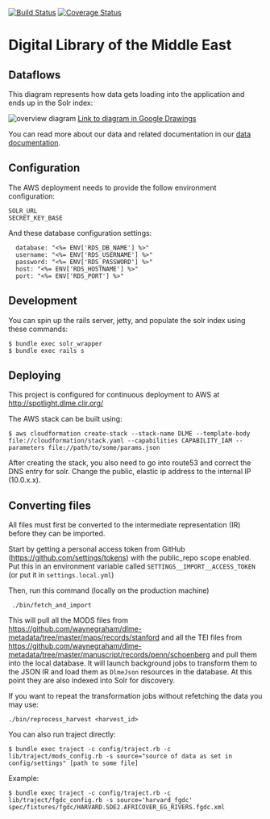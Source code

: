[![Build Status](https://travis-ci.org/sul-dlss/dlme.svg)](https://travis-ci.org/sul-dlss/dlme) [![Coverage Status](https://coveralls.io/repos/sul-dlss/dlme/badge.svg?branch=master&service=github)](https://coveralls.io/github/sul-dlss/dlme?branch=master) 

# Digital Library of the Middle East

## Dataflows

This diagram represents how data gets loading into the application and ends up in the Solr index:

![overview diagram](https://docs.google.com/drawings/d/e/2PACX-1vTFw2LtovfIngR5wk-XcYLHOO-loPIxeUJqRQihsjchmTP9hiIoa5IvxSdGBd2aOvenF2HMx9H2rHUI/pub?w=3372&h=1608)
[Link to diagram in Google Drawings](https://docs.google.com/drawings/d/116Z4PzOrwiYGgc81nTUaM7pE6cAOwhCd3HnC3NTtWSo/edit?usp=sharing)

You can read more about our data and related documentation in our [data documentation](docs/README.md).

## Configuration

The AWS deployment needs to provide the follow environment configuration:

```
SOLR_URL
SECRET_KEY_BASE
```

And these database configuration settings:
```
  database: "<%= ENV['RDS_DB_NAME'] %>"
  username: "<%= ENV['RDS_USERNAME'] %>"
  password: "<%= ENV['RDS_PASSWORD'] %>"
  host: "<%= ENV['RDS_HOSTNAME'] %>"
  port: "<%= ENV['RDS_PORT'] %>"
```

## Development

You can spin up the rails server, jetty, and populate the solr index using these commands:

```console
$ bundle exec solr_wrapper
$ bundle exec rails s
```

## Deploying

This project is configured for continuous deployment to AWS at http://spotlight.dlme.clir.org/

The AWS stack can be built using:

```
$ aws cloudformation create-stack --stack-name DLME --template-body file://cloudformation/stack.yaml --capabilities CAPABILITY_IAM --parameters file://path/to/some/params.json
```

After creating the stack, you also need to go into route53 and correct the DNS entry for solr. Change the public, elastic ip address to the internal IP (10.0.x.x).

## Converting files
All files must first be converted to the intermediate representation (IR) before
they can be imported.

Start by getting a personal access token from GitHub (https://github.com/settings/tokens)
with the public_repo scope enabled.  Put this in an environment variable called
`SETTINGS__IMPORT__ACCESS_TOKEN` (or put it in `settings.local.yml`)

Then, run this command (locally on the production machine)
```
 ./bin/fetch_and_import
```

This will pull all the MODS files from https://github.com/waynegraham/dlme-metadata/tree/master/maps/records/stanford
and all the TEI files from https://github.com/waynegraham/dlme-metadata/tree/master/manuscript/records/penn/schoenberg
and pull them into the local database.  It will launch background jobs to
transform them to the JSON IR and load them as `DlmeJson` resources in the database.
At this point they are also indexed into Solr for discovery.

If you want to repeat the transformation jobs without refetching the data you
may use:
```
./bin/reprocess_harvest <harvest_id>
```

You can also run traject directly:

```
$ bundle exec traject -c config/traject.rb -c lib/traject/mods_config.rb -s source="source of data as set in config/settings" [path to some file]
```

Example:

```
$ bundle exec traject -c config/traject.rb -c lib/traject/fgdc_config.rb -s source='harvard_fgdc' spec/fixtures/fgdc/HARVARD.SDE2.AFRICOVER_EG_RIVERS.fgdc.xml
```
